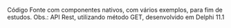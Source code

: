 Código Fonte com componentes nativos, com vários exemplos, para fim de estudos.
Obs.: API Rest, utilizando método GET, desenvolvido em Delphi 11.1